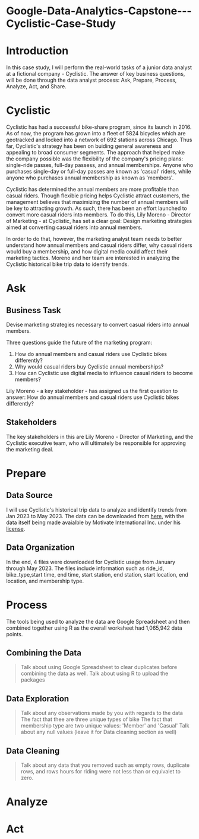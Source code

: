 # Google-Data-Analytics-Capstone---Cyclistic-Case-Study
# Introduction
  In this case study, I will perform the real-world tasks of a junior data analyst at a fictional company - Cyclistic. The answer of key business questions, will be done through the data analyst process: Ask, Prepare, Process, Analyze, Act, and Share. 

# Cyclistic
  Cyclistic has had a successful bike-share program, since its launch in 2016. As of now, the program has grown into a fleet of 5824 bicycles which are geotracked and locked into a network of 692 stations across Chicago. Thus far, Cyclistic's strategy has been on buiding general awareness and appealing to broad consumer segments. The approach that helped make the company possible was the flexibility of the company's pricing plans: single-ride passes, full-day passess, and annual memberships. Anyone who purchases single-day or full-day passes are known as 'casual' riders, while anyone who purchases annual membership as known as 'members'.

  Cyclistic has determined the annual members are more profitable than casual riders. Though  flexibie pricing helps Cyclistic attract customers, the management believes that maximizing the number of annual members will be key to attracting growth. As such, there has been an effort launched to convert more casual riders into members. To do this, Lily Moreno - Director of Marketing - at Cyclistic, has set a clear goal: Design marketing strategies aimed at converting casual riders into annual members.

  In order to do that, however, the marketing analyst team needs to better understand how annual members and casual riders differ, why casual riders would buy a membership, and how digital media could affect their marketing tactics. Moreno and her team are interested in analyzing the Cyclistic historical bike trip data to identify trends.

# Ask
## Business Task
Devise marketing strategies necessary to convert casual riders into annual members.

Three questions guide the future of the marketing program:
  1. How do annual members and casual riders use Cyclistic bikes differently?
  2. Why would casual riders buy Cyclistic annual memberships?
  3. How can Cyclistic use digital media to influence casual riders to become members?

Lily Moreno - a key stakeholder - has assigned us the first question to answer: How do annual members and casual riders use Cyclistic bikes differently?

## Stakeholders
The key stakeholders in this are Lily Moreno - Director of Marketing, and the Cyclistic executive team, who will ultimately be responsible for approving the marketing deal. 

# Prepare
## Data Source
I will use Cyclistic's historical trip data to analyze and identify trends from Jan 2023 to May 2023. The data can be downloaded from [here](https://divvy-tripdata.s3.amazonaws.com/index.html), with the data itself being made avaialble by Motivate International Inc. under his [license](https://divvybikes.com/data-license-agreement).

## Data Organization
In the end, 4 files were downloaded for Cyclistic usage from January through May 2023. The files include information such as ride_id, bike_type,start time, end time, start station, end station, start location, end location, and membership type. 

# Process
The tools being used to analyze the data are Google Spreadsheet and then combined together using R as the overall worksheet had 1,065,942 data points. 

## Combining the Data
> Talk about using Google Spreadsheet to clear duplicates before combining the data as well. 
> Talk about using R to upload the packages
## Data Exploration
> Talk about any observations made by you with regards to the data
  >  The fact that thee are three unique types of bike
  >  The fact that membership type are two unique values: 'Member' and 'Casual'
  > Talk about any null values (leave it for Data cleaning section as well)

## Data Cleaning
> Talk about any data that you removed such as empty rows, duplicate rows, and rows hours for riding were not less than or equivalet to zero. 

# Analyze 


# Act
